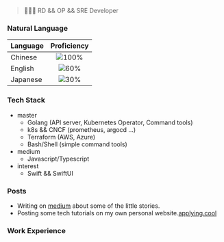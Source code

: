 > 👨🏻‍💻 RD && OP && SRE Developer

### Natural Language

| Language    | Proficiency | 
| :---        |    :----:   | 
| Chinese     | ![100%](https://progress-bar.dev/100)| 
| English     | ![60%](https://progress-bar.dev/60)  | 
| Japanese    | ![30%](https://progress-bar.dev/30)  | 

### Tech Stack

- master
  - Golang (API server, Kubernetes Operator, Command tools)
  - k8s && CNCF (prometheus, argocd ...)
  - Terraform (AWS, Azure)
  - Bash/Shell (simple command tools)
- medium
  - Javascript/Typescript
- interest
  - Swift && SwiftUI

### Posts

- Writing on [medium](https://medium.com/@applying.cool) about some of the little stories.
- Posting some tech tutorials on my own personal website.[applying.cool](https://www.applying.cool)

### Work Experience


